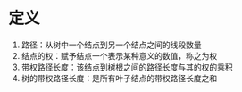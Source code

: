 


# 定义
1. 路径：从树中一个结点到另一个结点之间的线段数量
2. 结点的权：赋予结点一个表示某种意义的数值，称之为权
3. 带权路径长度：该结点到树根之间的路径长度与其的权的乘积
4. 树的带权路径长度：是所有叶子结点的带权路径长度之和
<!--stackedit_data:
eyJoaXN0b3J5IjpbMjA2MzQ3OTAyOSw3ODQ3MzAyMDFdfQ==
-->
